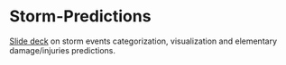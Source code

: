 # Storm-Predictions

[Slide deck](https://docs.google.com/presentation/d/1uSIFORCHXLeSqNanSpRr9VIMAkclPoNNYD00efeqypg/edit#slide=id.g10f7417bd3_0_19)
on storm events categorization, visualization and elementary damage/injuries predictions.   
<!--[Blog](http://lpalova.github.io/Linear-Regresion-Toy-Model/)-->
